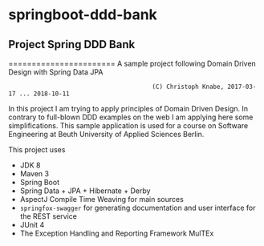 # springboot-ddd-bank
## Project Spring DDD Bank
=======================
A sample project following Domain Driven Design with Spring Data JPA

                                            (C) Christoph Knabe, 2017-03-17 ... 2018-10-11

In this project I am trying to apply principles of Domain Driven Design.
In contrary to full-blown DDD examples on the web I am applying here some simplifications.
This sample application is used for a course on Software Engineering at Beuth University of Applied Sciences Berlin.

This project uses

- JDK 8
- Maven 3
- Spring Boot
- Spring Data + JPA + Hibernate + Derby
- AspectJ Compile Time Weaving for main sources
- `springfox-swagger` for generating documentation and user interface for the REST service
- JUnit 4
- The Exception Handling and Reporting Framework MulTEx

